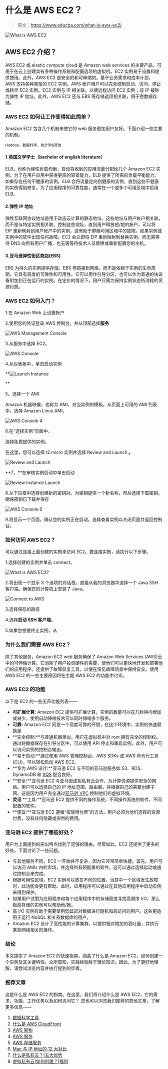 # 什么是 AWS EC2？

> 原文：<https://www.educba.com/what-is-aws-ec2/>

![What is AWS EC2](img/008f89bdc6cf28e431ea147a7729cad5.png)



## AWS EC2 介绍？

AWS EC2 或 elastic compute cloud 是 Amazon web services 的主要产品，可用于在云上创建具有多种操作系统和配置选项的虚拟机。EC2 实例易于设置和提供使用。此外，AWS EC2 是安全的和可伸缩的。基于业务需求和成本计划，AWS 支持各种类型的 EC2 实例。AWS 帐户用户可以完全控制启动、访问、停止或耗尽 EC2 实例。EC2 实例与 IP 相关联，以便远程访问 EC2 实例；该 IP 被称为弹性 IP 地址。此外，AWS EC2 还与 EBS 等存储选项相关联，用于卷数据存储。

### AWS EC2 如何让工作变得如此简单？

Amazon EC2 包含几个机制来使它的 web 服务更加用户友好。下面介绍一些主要的机制。

<small>Hadoop、数据科学、统计学&其他</small>

#### 1.英国文学学士（bachelor of english literature）

ELB，也称为弹性负载均衡，自动将收到的应用流量分配给几个 Amazon EC2 实例。为了在用户应用中获得更高的容错能力，ELB 提供了所需的负载平衡能力。如果存在任何不健康的实例，ELB 会将流量定向到健康的实例，直到这些不健康的实例得到修复。为了应用程序的可靠性能，通常在一个或多个可用区域中启用 ELB。

#### 2.弹性 IP 地址

弹性互联网协议地址是用于动态云计算的静态地址。这些地址与用户帐户相关联，而不是与特定实例相关联。控制这些地址，直到用户释放他/她的帐户。可以将 EIP 重新映射到用户帐户中的实例，这有助于屏蔽可用区域中的故障。如果实例或实例中的软件出现任何故障，EC2 会立即将 EIP 重新映射到替换实例，而无需等待 DNS 向所有用户广播，也无需等待技术人员替换或重新配置您的主机。

#### 3.亚马逊弹性街区商店(EBS)

EBS 为持久的实例提供存储。EBS 卷链接到网络，而不是依赖于实例的生命周期。它具有高度的可靠性和可用性。它可以用作引导分区，也可以作为普通的块设备附加到正在运行的实例。在定价的情况下，用户只需为保持实例状态所消耗的资源付费。

### AWS EC2 如何入门？

1.在 Amazon Web 上设置帐户

2.使用您的凭证登录 AWS 控制台，并从顶部选择**服务**

![AWS Management Console ](img/5dbe202644d471d2584e01137fa24fd4.png)



3.从服务中选择 EC2。

![AWS Console ](img/b685d5868032ac03bb8e8aed6f42cb38.png)



4.从仪表板中，单击启动实例

**![Launch Instance](img/4f9ea10c07a4054469c5836c5564e48a.png)

** 

5。选择一个 AMI

Amazon 机器映像，也称为 AMI，充当实例的模板。从页面上可用的 AMI 列表中，选择 Amazon Linux AMI。

![AWS Console 4](img/b79f31b2b113ae21caa81f7574afe845.png)



6.在“选择实例”页面中，

选择免费提供的实例。

在这里，您可以选择 t2.micro 实例并选择 Review and Launch **。**

![Review and Launch](img/1bda2fcf8aacadb2119f4efc27912517.png)



**7。**在审核实例启动中单击启动

![Review Instance Launch](img/0c64cb5161c8309bb9d39f2a53dbc2ba.png)



8.从下拉框中选择创建新的密钥对。为密钥提供一个新名称，然后选择下载密钥。确保密钥已下载并保存

![AWS Console 6](img/df5ca311fed4d37bc5ddfd6a1b6ff349.png)



9.将显示一个页面，确认您的实例正在启动。选择查看实例以关闭页面并返回控制台。

### 如何访问 AWS EC2？

可以通过连接上面创建的实例来访问 EC2。要连接实例，请执行以下步骤。

1.选择创建的实例并单击 connect。

![What is AWS EC2?](img/7e2e9a8afdf6e2842c5bdfdec95ac21f.png)



2.将出现一个显示 3 个选项的对话框。直接从我的浏览器中选择一个 Java SSH 客户端。确保您的计算机上安装了 Java。

![Connect to AWS](img/a8d1dc33895430be15df0dea2efc7b18.png)



3.选择保存的路径

4.选择**启动 SSH 客户端**。

5.如果您想要终止实例，从

### 为什么我们需要 AWS EC2？

除了其他服务，Amazon EC2 web 服务确保了 Amazon Web Services (AWS)云中的可伸缩计算。它消除了用户投资硬件的需要，使他们可以更快地开发和部署他们的应用程序。还提供了故障恢复工具，以便在常见故障场景中保持安全。使用 AWS EC2 的一些主要原因将在主题 AWS EC2 的功能中讨论。

### AWS EC2 的功能

以下是 EC2 的一些无声功能列表——

*   **可扩展计算:** Amazon EC2 提供可扩展计算，实例的数量可以在几秒钟内增加或减少。使用自动伸缩技术可以同时伸缩多个服务。
*   **可靠:** Amazon EC2 同意一个高度可靠的环境，在这个环境中，实例的快速替换是
*   **完全控制:**与普通机器类似，用户在虚拟机中对 root 拥有完全的控制权。通过将数据保存在引导分区中，可以使用 API 停止和重启实例。此外，用户可以访问实例的控制台输出。
*   **易于启动:**通过使用 AWS 管理控制台、AWS SDKs 或 AWS 命令行工具(CLI)，可以轻松启动 AWS EC2。
*   **专为 AWS 设计:**亚马逊 EC2 与不同的亚马逊服务如 S3、RDS、DynamoDB 和 [SQS](https://www.educba.com/amazon-sqs/) 配合良好。
*   **安全:**亚马逊 EC2 与亚马逊虚拟私有云合作，为计算资源提供安全的网络。用户可以选择自己的 IP 地址范围、路由器，并根据自己的需要创建子网。这是因为用户完全通过[亚马逊 VPC](https://www.educba.com/what-is-amazon-vpc/) 控制他们的虚拟环境。
*   **灵活** **工具:**亚马逊 EC2 提供不同的操作系统，不同操作系统的软件，不同配置的软件。
*   **便宜:**亚马逊 EC2 遵循“按使用付费”的方法，用户必须为他们选择的资源付费，没有任何隐藏或突然的费用。

### 亚马逊 EC2 提供了哪些好处？

用户为上面提到的突出特点找到了足够的理由。尽管如此，EC2 还提供了更多的好处。下面讨论了一些问题。

*   与其他服务不同，EC2 一开始并不复杂，因为它非常简单快捷。首先，用户可以访问 AMIs 内的市场，并选择所有预配置的软件。这可以通过选择启动或通过控制台来完成。
*   根据可用性区域，EC2 实例可以放在不同的位置。当其中一个区域发生故障时，此功能会更有帮助。此时，应用程序可以通过在其他应用程序中启动实例来得到保护。
*   如果用户试图为应用程序和每个应用程序中的存储密度寻找高顺序 I/O，那么极高存储的实例可以帮助他/她。
*   高 I/O 实例有助于需要使用低延迟对数据进行随机和高访问的用户。这些更适用于运行 NoSQL 和关系数据库的用户。
*   Amazon EC2 设计了高性能的计算集群，以提供相对增加的吞吐量，并执行某些网络相关的操作。

### 结论

本文提供了 Amazon EC2 的快速指南，涵盖了什么是 Amazon EC2，如何创建一个实例及其关键特性。众所周知，实践经验胜于理论知识。因此，为了更好地理解，请尝试浏览内容并执行提到的步骤。

### 推荐文章

这是什么是 AWS EC2 的指南。在这里，我们将介绍什么是 AWS EC2，它的需求、功能、工作优势以及如何访问它？.您也可以浏览我们推荐的其他文章，了解更多信息——

1.  [数据科学工具](https://www.educba.com/data-science-tools/)
2.  [什么是 AWS CloudFront](https://www.educba.com/what-is-aws-cloudfront/)
3.  [AWS 架构](https://www.educba.com/aws-architecture/)
4.  [AWS 服务](https://www.educba.com/aws-services/)
5.  [AWS 存储服务](https://www.educba.com/aws-storage-services/)
6.  [Mac 与 IP 地址的 12 大对比](https://www.educba.com/mac-vs-ip-addresses/)
7.  [什么是私有云？|五大优势](https://www.educba.com/what-is-private-cloud/)
8.  [虚拟私有云|如何创建？|福利](https://www.educba.com/virtual-private-cloud/)






